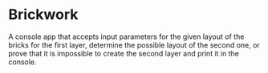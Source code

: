 # Brickwork
A console app that accepts input parameters for the given layout of the bricks for the first layer, determine the possible layout of the second one, or prove that it is impossible to create the second layer and print it in the console.
